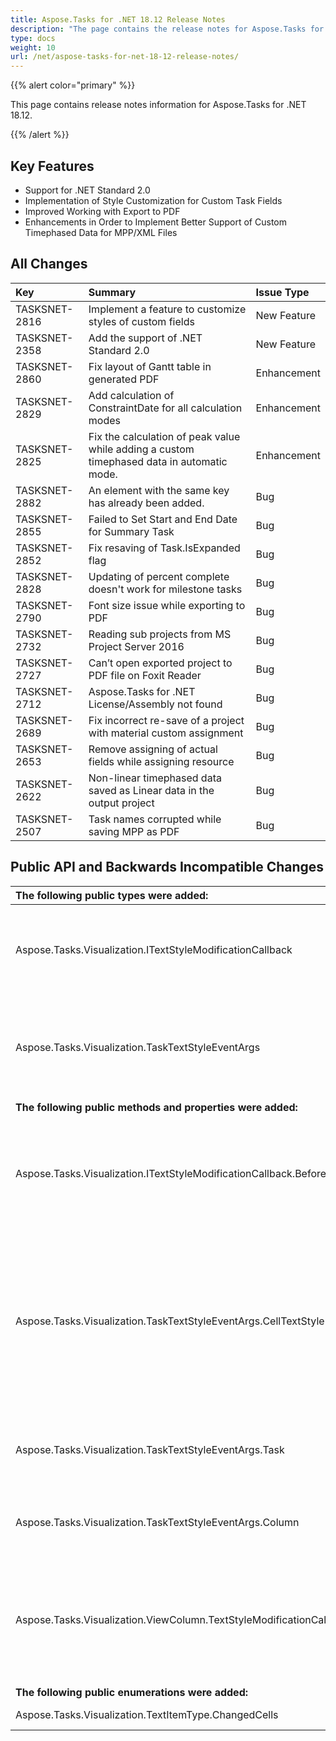 ```yaml
---
title: Aspose.Tasks for .NET 18.12 Release Notes
description: "The page contains the release notes for Aspose.Tasks for .NET 18.12."
type: docs
weight: 10
url: /net/aspose-tasks-for-net-18-12-release-notes/
---
```


{{% alert color="primary" %}}

This page contains release notes information for Aspose.Tasks for .NET 18.12.

{{% /alert %}}

## **Key Features**
- Support for .NET Standard 2.0
- Implementation of Style Customization for Custom Task Fields
- Improved Working with Export to PDF
- Enhancements in Order to Implement Better Support of Custom Timephased Data for MPP/XML Files

## **All Changes**

|**Key**|**Summary**|**Issue Type**|
| :- | :- | :- |
|TASKSNET-2816|Implement a feature to customize styles of custom fields|New Feature|
|TASKSNET-2358|Add the support of .NET Standard 2.0|New Feature|
|TASKSNET-2860|Fix layout of Gantt table in generated PDF|Enhancement|
|TASKSNET-2829|Add calculation of ConstraintDate for all calculation modes|Enhancement|
|TASKSNET-2825|Fix the calculation of peak value while adding a custom timephased data in automatic mode.|Enhancement|
|TASKSNET-2882|An element with the same key has already been added.|Bug|
|TASKSNET-2855|Failed to Set Start and End Date for Summary Task|Bug|
|TASKSNET-2852|Fix resaving of Task.IsExpanded flag|Bug|
|TASKSNET-2828|Updating of percent complete doesn't work for milestone tasks|Bug|
|TASKSNET-2790|Font size issue while exporting to PDF|Bug|
|TASKSNET-2732|Reading sub projects from MS Project Server 2016|Bug|
|TASKSNET-2727|Can’t open exported project to PDF file on Foxit Reader|Bug|
|TASKSNET-2712|Aspose.Tasks for .NET License/Assembly not found|Bug|
|TASKSNET-2689|Fix incorrect re-save of a project with material custom assignment|Bug|
|TASKSNET-2653|Remove assigning of actual fields while assigning resource|Bug|
|TASKSNET-2622|Non-linear timephased data saved as Linear data in the output project|Bug|
|TASKSNET-2507|Task names corrupted while saving MPP as PDF|Bug|
## **Public API and Backwards Incompatible Changes**

|**The following public types were added:**|**Description**|
| :- | :- |
|Aspose.Tasks.Visualization.ITextStyleModificationCallback|Represents a callback that is called before TextStyle is applied to a table cell.|
|Aspose.Tasks.Visualization.TaskTextStyleEventArgs|This class represents set of data that related to the rendering of table cell's content.|
|**The following public methods and properties were added:**|**Description**|
|Aspose.Tasks.Visualization.ITextStyleModificationCallback.BeforeTaskTextStyleApplied(Aspose.Tasks.Visualization.TaskTextStyleEventArgs)|The method to be called before rendering of a table cell for a task row in the following views|
|Aspose.Tasks.Visualization.TaskTextStyleEventArgs.CellTextStyle|Gets or sets TextStyle which will be used to draw the cell's content. This object can be use to customize appearance of a table cell.|
|Aspose.Tasks.Visualization.TaskTextStyleEventArgs.Task|Gets <see cref="P:Aspose.Tasks.Visualization.TaskTextStyleEventArgs.Task" /> which corresponds to the currently rendered row.|
|Aspose.Tasks.Visualization.TaskTextStyleEventArgs.Column|Gets <see cref="T:Aspose.Tasks.Visualization.ViewColumn" /> to which the currently rendered cell belongs.|
|Aspose.Tasks.Visualization.ViewColumn.TextStyleModificationCallback|Gets or sets the callback which can be used to customize the appearance of the column's cells.|
|**The following public enumerations were added:**|**Description**|
|Aspose.Tasks.Visualization.TextItemType.ChangedCells|Changed cells.|

